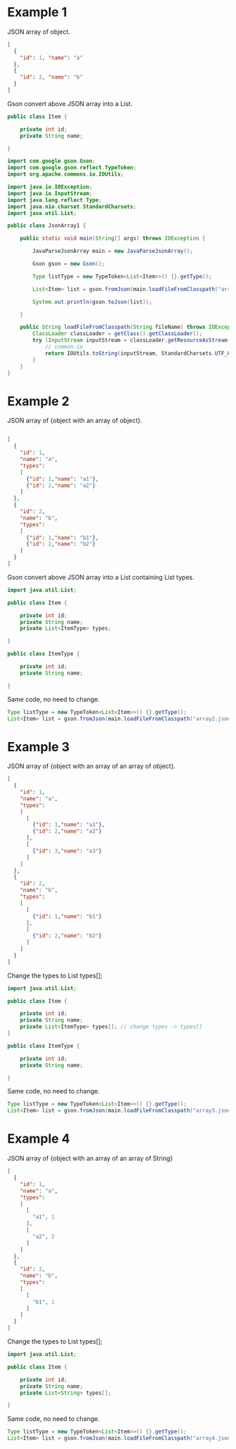 # Example 1

JSON array of object.

```json
[
  {
    "id": 1, "name": "a"
  },
  {
    "id": 2, "name": "b"
  }
]
```

Gson convert above JSON array into a List<Item>.

```java
public class Item {

    private int id;
    private String name;

}
```

```java
import com.google.gson.Gson;
import com.google.gson.reflect.TypeToken;
import org.apache.commons.io.IOUtils;

import java.io.IOException;
import java.io.InputStream;
import java.lang.reflect.Type;
import java.nio.charset.StandardCharsets;
import java.util.List;

public class JsonArray1 {

    public static void main(String[] args) throws IOException {

        JavaParseJsonArray main = new JavaParseJsonArray();

        Gson gson = new Gson();

        Type listType = new TypeToken<List<Item>>() {}.getType();

        List<Item> list = gson.fromJson(main.loadFileFromClasspath("array1.json"), listType);

        System.out.println(gson.toJson(list));

    }

    public String loadFileFromClasspath(String fileName) throws IOException {
        ClassLoader classLoader = getClass().getClassLoader();
        try (InputStream inputStream = classLoader.getResourceAsStream(fileName)) {
            // common-io
            return IOUtils.toString(inputStream, StandardCharsets.UTF_8);
        }
    }
}
```

# Example 2

JSON array of {object with an array of object}.

```json

[
  {
    "id": 1,
    "name": "a",
    "types":
    [
      {"id": 1,"name": "a1"},
      {"id": 2,"name": "a2"}
    ]
  },
  {
    "id": 2,
    "name": "b",
    "types":
    [
      {"id": 1,"name": "b1"},
      {"id": 2,"name": "b2"}
    ]
  }
]
```

Gson convert above JSON array into a List<Item> containing List<ItemType> types.

```java
import java.util.List;

public class Item {

    private int id;
    private String name;
    private List<ItemType> types;

}
```

```java
public class ItemType {

    private int id;
    private String name;

}
```

Same code, no need to change.

```java
Type listType = new TypeToken<List<Item>>() {}.getType();
List<Item> list = gson.fromJson(main.loadFileFromClasspath("array2.json"), listType);
```

# Example 3

JSON array of {object with an array of an array of object}.

```json
[
  {
    "id": 1,
    "name": "a",
    "types":
    [
      [
        {"id": 1,"name": "a1"},
        {"id": 2,"name": "a2"}
      ],
      [
        {"id": 3,"name": "a3"}
      ]
    ]
  },
  {
    "id": 2,
    "name": "b",
    "types":
    [
      [
        {"id": 1,"name": "b1"}
      ],
      [
        {"id": 2,"name": "b2"}
      ]
    ]
  }
]
```

Change the types to List<ItemType> types[];

```java
import java.util.List;

public class Item {

    private int id;
    private String name;
    private List<ItemType> types[]; // change types -> types[]
}
````

```java
public class ItemType {

    private int id;
    private String name;

}
```

Same code, no need to change.

```java
Type listType = new TypeToken<List<Item>>() {}.getType();
List<Item> list = gson.fromJson(main.loadFileFromClasspath("array3.json"), listType);
```

# Example 4

JSON array of {object with an array of an array of String}

```json
[
  {
    "id": 1,
    "name": "a",
    "types":
    [
      [
        "a1", 1
      ],
      [
        "a2", 2
      ]
    ]
  },
  {
    "id": 2,
    "name": "b",
    "types":
    [
      [
        "b1", 1
      ]
    ]
  }
]
```

Change the types to List<String> types[];

```java
import java.util.List;

public class Item {

    private int id;
    private String name;
    private List<String> types[];

}
```
Same code, no need to change.

```java
Type listType = new TypeToken<List<Item>>() {}.getType();
List<Item> list = gson.fromJson(main.loadFileFromClasspath("array4.json"), listType);
```